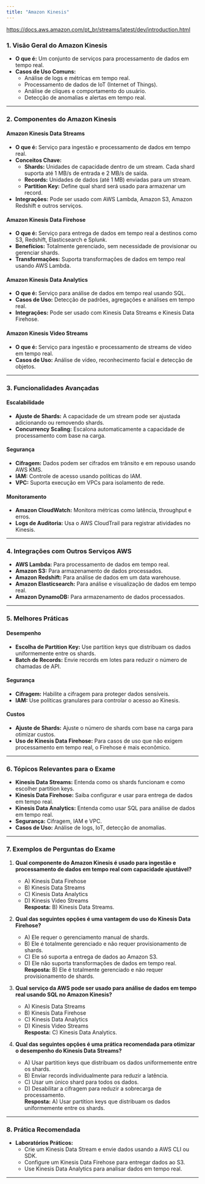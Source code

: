 ```yaml
---
title: "Amazon Kinesis"
---
```


https://docs.aws.amazon.com/pt_br/streams/latest/dev/introduction.html

### **1. Visão Geral do Amazon Kinesis**
- **O que é:** Um conjunto de serviços para processamento de dados em tempo real.
- **Casos de Uso Comuns:**
  - Análise de logs e métricas em tempo real.
  - Processamento de dados de IoT (Internet of Things).
  - Análise de cliques e comportamento do usuário.
  - Detecção de anomalias e alertas em tempo real.

---

### **2. Componentes do Amazon Kinesis**
#### **Amazon Kinesis Data Streams**
- **O que é:** Serviço para ingestão e processamento de dados em tempo real.
- **Conceitos Chave:**
  - **Shards:** Unidades de capacidade dentro de um stream. Cada shard suporta até 1 MB/s de entrada e 2 MB/s de saída.
  - **Records:** Unidades de dados (até 1 MB) enviadas para um stream.
  - **Partition Key:** Define qual shard será usado para armazenar um record.
- **Integrações:** Pode ser usado com AWS Lambda, Amazon S3, Amazon Redshift e outros serviços.

#### **Amazon Kinesis Data Firehose**
- **O que é:** Serviço para entrega de dados em tempo real a destinos como S3, Redshift, Elasticsearch e Splunk.
- **Benefícios:** Totalmente gerenciado, sem necessidade de provisionar ou gerenciar shards.
- **Transformações:** Suporta transformações de dados em tempo real usando AWS Lambda.

#### **Amazon Kinesis Data Analytics**
- **O que é:** Serviço para análise de dados em tempo real usando SQL.
- **Casos de Uso:** Detecção de padrões, agregações e análises em tempo real.
- **Integrações:** Pode ser usado com Kinesis Data Streams e Kinesis Data Firehose.

#### **Amazon Kinesis Video Streams**
- **O que é:** Serviço para ingestão e processamento de streams de vídeo em tempo real.
- **Casos de Uso:** Análise de vídeo, reconhecimento facial e detecção de objetos.

---

### **3. Funcionalidades Avançadas**
#### **Escalabilidade**
- **Ajuste de Shards:** A capacidade de um stream pode ser ajustada adicionando ou removendo shards.
- **Concurrency Scaling:** Escalona automaticamente a capacidade de processamento com base na carga.

#### **Segurança**
- **Cifragem:** Dados podem ser cifrados em trânsito e em repouso usando AWS KMS.
- **IAM:** Controle de acesso usando políticas do IAM.
- **VPC:** Suporta execução em VPCs para isolamento de rede.

#### **Monitoramento**
- **Amazon CloudWatch:** Monitora métricas como latência, throughput e erros.
- **Logs de Auditoria:** Usa o AWS CloudTrail para registrar atividades no Kinesis.

---

### **4. Integrações com Outros Serviços AWS**
- **AWS Lambda:** Para processamento de dados em tempo real.
- **Amazon S3:** Para armazenamento de dados processados.
- **Amazon Redshift:** Para análise de dados em um data warehouse.
- **Amazon Elasticsearch:** Para análise e visualização de dados em tempo real.
- **Amazon DynamoDB:** Para armazenamento de dados processados.

---

### **5. Melhores Práticas**
#### **Desempenho**
- **Escolha de Partition Key:** Use partition keys que distribuam os dados uniformemente entre os shards.
- **Batch de Records:** Envie records em lotes para reduzir o número de chamadas de API.

#### **Segurança**
- **Cifragem:** Habilite a cifragem para proteger dados sensíveis.
- **IAM:** Use políticas granulares para controlar o acesso ao Kinesis.

#### **Custos**
- **Ajuste de Shards:** Ajuste o número de shards com base na carga para otimizar custos.
- **Uso de Kinesis Data Firehose:** Para casos de uso que não exigem processamento em tempo real, o Firehose é mais econômico.

---

### **6. Tópicos Relevantes para o Exame**
- **Kinesis Data Streams:** Entenda como os shards funcionam e como escolher partition keys.
- **Kinesis Data Firehose:** Saiba configurar e usar para entrega de dados em tempo real.
- **Kinesis Data Analytics:** Entenda como usar SQL para análise de dados em tempo real.
- **Segurança:** Cifragem, IAM e VPC.
- **Casos de Uso:** Análise de logs, IoT, detecção de anomalias.

---

### **7. Exemplos de Perguntas do Exame**
1. **Qual componente do Amazon Kinesis é usado para ingestão e processamento de dados em tempo real com capacidade ajustável?**
   - A) Kinesis Data Firehose  
   - B) Kinesis Data Streams  
   - C) Kinesis Data Analytics  
   - D) Kinesis Video Streams  
   **Resposta:** B) Kinesis Data Streams.

2. **Qual das seguintes opções é uma vantagem do uso do Kinesis Data Firehose?**
   - A) Ele requer o gerenciamento manual de shards.  
   - B) Ele é totalmente gerenciado e não requer provisionamento de shards.  
   - C) Ele só suporta a entrega de dados ao Amazon S3.  
   - D) Ele não suporta transformações de dados em tempo real.  
   **Resposta:** B) Ele é totalmente gerenciado e não requer provisionamento de shards.

3. **Qual serviço da AWS pode ser usado para análise de dados em tempo real usando SQL no Amazon Kinesis?**
   - A) Kinesis Data Streams  
   - B) Kinesis Data Firehose  
   - C) Kinesis Data Analytics  
   - D) Kinesis Video Streams  
   **Resposta:** C) Kinesis Data Analytics.

4. **Qual das seguintes opções é uma prática recomendada para otimizar o desempenho do Kinesis Data Streams?**
   - A) Usar partition keys que distribuam os dados uniformemente entre os shards.  
   - B) Enviar records individualmente para reduzir a latência.  
   - C) Usar um único shard para todos os dados.  
   - D) Desabilitar a cifragem para reduzir a sobrecarga de processamento.  
   **Resposta:** A) Usar partition keys que distribuam os dados uniformemente entre os shards.

---

### **8. Prática Recomendada**
- **Laboratórios Práticos:**
  - Crie um Kinesis Data Stream e envie dados usando a AWS CLI ou SDK.
  - Configure um Kinesis Data Firehose para entregar dados ao S3.
  - Use Kinesis Data Analytics para analisar dados em tempo real.

---